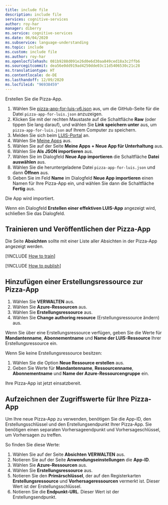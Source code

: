 ```yaml
---
title: include file
description: include file
services: cognitive-services
author: roy-har
manager: diberry
ms.service: cognitive-services
ms.date: 06/04/2020
ms.subservice: language-understanding
ms.topic: include
ms.custom: include file
ms.author: roy-har
ms.openlocfilehash: 081b9288d091e26d0e6d30aa849ced18a3c2ffb6
ms.sourcegitcommit: dea56e0dd919ad4250dde03c11d5406530c21c28
ms.translationtype: HT
ms.contentlocale: de-DE
ms.lasthandoff: 12/09/2020
ms.locfileid: "96938459"
---
```

Erstellen Sie die Pizza-App.

1. Wählen Sie [pizza-app-for-luis-v6.json](https://github.com/Azure-Samples/cognitive-services-sample-data-files/blob/master/luis/apps/pizza-app-for-luis-v6.json) aus, um die GitHub-Seite für die Datei `pizza-app-for-luis.json` anzuzeigen.
1. Klicken Sie mit der rechten Maustaste auf die Schaltfläche **Raw** (oder tippen Sie lang darauf), und wählen Sie **Link speichern unter** aus, um `pizza-app-for-luis.json` auf Ihrem Computer zu speichern.
1. Melden Sie sich beim [LUIS-Portal](https://www.luis.ai) an.
1. Wählen Sie [Meine Apps](https://www.luis.ai/applications) aus.
1. Wählen Sie auf der Seite **Meine Apps** **+ Neue App für Unterhaltung** aus.
1. Wählen Sie **Als JSON importieren** aus.
1. Wählen Sie im Dialogfeld **Neue App importieren** die Schaltfläche **Datei auswählen** aus.
1. Wählen Sie die heruntergeladene Datei `pizza-app-for-luis.json` und dann **Öffnen** aus.
1. Geben Sie im Feld **Name** im Dialogfeld **Neue App importieren** einen Namen für Ihre Pizza-App ein, und wählen Sie dann die Schaltfläche **Fertig** aus.

Die App wird importiert.

Wenn ein Dialogfeld **Erstellen einer effektiven LUIS-App** angezeigt wird, schließen Sie das Dialogfeld.

## <a name="train-and-publish-the-pizza-app"></a>Trainieren und Veröffentlichen der Pizza-App

Die Seite **Absichten** sollte mit einer Liste aller Absichten in der Pizza-App angezeigt werden.

[!INCLUDE [How to train](howto-train.md)]

[!INCLUDE [How to publish](howto-publish.md)]

## <a name="add-an-authoring-resource-to-the-pizza-app"></a>Hinzufügen einer Erstellungsressource zur Pizza-App

1. Wählen Sie **VERWALTEN** aus.
1. Wählen Sie **Azure-Ressourcen** aus.
1. Wählen Sie **Erstellungsressource** aus.
1. Wählen Sie **Change authoring resource** (Erstellungsressource ändern) aus.

Wenn Sie über eine Erstellungsressource verfügen, geben Sie die Werte für **Mandantenname**, **Abonnementname** und **Name der LUIS-Ressource** Ihrer Erstellungsressource ein.

Wenn Sie keine Erstellungsressource besitzen:

1. Wählen Sie die Option **Neue Ressource erstellen** aus.
1. Geben Sie Werte für **Mandantenname**, **Ressourcenname**, **Abonnementname** und **Name der Azure-Ressourcengruppe** ein.

Ihre Pizza-App ist jetzt einsatzbereit.

## <a name="record-the-access-values-for-your-pizza-app"></a>Aufzeichnen der Zugriffswerte für Ihre Pizza-App

Um Ihre neue Pizza-App zu verwenden, benötigen Sie die App-ID, den Erstellungsschlüssel und den Erstellungsendpunkt Ihrer Pizza-App. Sie benötigen einen separaten Vorhersageendpunkt und Vorhersageschlüssel, um Vorhersagen zu treffen.

So finden Sie diese Werte:

1. Wählen Sie auf der Seite **Absichten** **VERWALTEN** aus.
1. Notieren Sie auf der Seite **Anwendungseinstellungen** die **App-ID**.
1. Wählen Sie **Azure-Ressourcen** aus.
1. Wählen Sie **Erstellungsressource** aus.
1. Notieren Sie den **Primärschlüssel**, der auf den Registerkarten **Erstellungsressource** und **Vorhersageressourcen** vermerkt ist. Dieser Wert ist der Erstellungsschlüssel.
1. Notieren Sie die **Endpunkt-URL**. Dieser Wert ist der Erstellungsendpunkt.
